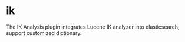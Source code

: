 # ik
The IK Analysis plugin integrates Lucene IK analyzer into elasticsearch, support customized dictionary.
